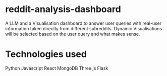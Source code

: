 # reddit-analysis-dashboard
A LLM and a Visualisation dashboard to answer user queries with real-user information taken directly from different subreddits. Dynamic Visualisations will be selected based on the user query and what makes sense. 

# Technologies used
Python
Javascript
React
MongoDB
Three.js
Flask

